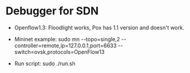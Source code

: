 Debugger for SDN
================

*	Openflow1.3: Floodlight works, Pox has 1.1 version and doesn't work.

*	Mininet example: sudo mn --topo=single,2 --controller=remote,ip=127.0.0.1,port=6633 --switch=ovsk,protocols=OpenFlow13

*	Run script: sudo ./run.sh	
